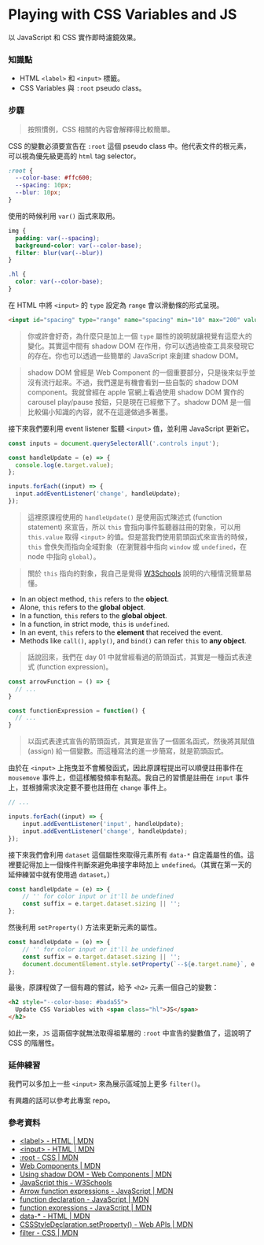 # Playing with CSS Variables and JS

以 JavaScript 和 CSS 實作即時濾鏡效果。

### 知識點

* HTML `<label>` 和 `<input>` 標籤。
* CSS Variables 與 `:root` pseudo class。

### 步驟

> 按照慣例，CSS 相關的內容會解釋得比較簡單。

CSS 的變數必須要宣告在 `:root` 這個 pseudo class 中。他代表文件的根元素，可以視為優先級更高的 `html` tag selector。

``` css
:root {
  --color-base: #ffc600;
  --spacing: 10px;
  --blur: 10px;
}
```

使用的時候利用 `var()` 函式來取用。

``` css
img {
  padding: var(--spacing);
  background-color: var(--color-base);
  filter: blur(var(--blur))
}

.hl {
  color: var(--color-base);
}
```

在 HTML 中將 `<input>` 的 `type` 設定為 `range` 會以滑動條的形式呈現。

``` html
<input id="spacing" type="range" name="spacing" min="10" max="200" value="10" data-sizing="px" />
```

> 你或許會好奇，為什麼只是加上一個 `type` 屬性的說明就讓視覺有這麼大的變化。其實這中間有 shadow DOM 在作用，你可以透過檢查工具來發現它的存在。你也可以透過一些簡單的 JavaScript 來創建 shadow DOM。

> shadow DOM 曾經是 Web Component 的一個重要部分，只是後來似乎並沒有流行起來。不過，我們還是有機會看到一些自製的 shadow DOM component。我就曾經在 apple 官網上看過使用 shadow DOM 實作的 carousel play/pause 按鈕，只是現在已經撤下了。shadow DOM 是一個比較偏小知識的內容，就不在這邊做過多著墨。

接下來我們要利用 event listener 監聽 `<input>` 值，並利用 JavaScript 更新它。

``` js
const inputs = document.querySelectorAll('.controls input');

const handleUpdate = (e) => {
  console.log(e.target.value);
};

inputs.forEach((input) => {
  input.addEventListener('change', handleUpdate);
});
```

> 這裡原課程使用的 `handleUpdate()` 是使用函式陳述式 (function statement) 來宣告，所以 `this` 會指向事件監聽器註冊的對象，可以用 `this.value` 取得 `<input>` 的值。但是當我們使用箭頭函式來宣告的時候，`this` 會佚失而指向全域對象（在瀏覽器中指向 `window` 或 `undefined`，在 node 中指向 `global`）。

> 關於 `this` 指向的對象，我自己是覺得 [W3Schools](https://www.w3schools.com/js/js_this.asp) 說明的六種情況簡單易懂。

* In an object method, `this` refers to the **object**.
* Alone, `this` refers to the **global object**.
* In a function, `this` refers to the **global object**.
* In a function, in strict mode, `this` is `undefined`.
* In an event, `this` refers to the **element** that received the event.
* Methods like `call()`, `apply()`, and `bind()` can refer `this` to **any object**.

> 話說回來，我們在 day 01 中就曾經看過的箭頭函式，其實是一種函式表達式 (function expression)。

``` js
const arrowFunction = () => {
  // ...
}

const functionExpression = function() {
  // ...
}
```

> 以函式表達式宣告的箭頭函式，其實是宣告了一個匿名函式，然後將其賦值 (assign) 給一個變數。而這種寫法的進一步簡寫，就是箭頭函式。

由於在 `<input>` 上拖曳並不會觸發函式，因此原課程提出可以順便註冊事件在 `mousemove` 事件上，但這樣觸發頻率有點高。我自己的習慣是註冊在 `input` 事件上，並根據需求決定要不要也註冊在 `change` 事件上。

``` js
// ...

inputs.forEach((input) => {
	input.addEventListener('input', handleUpdate);
	input.addEventListener('change', handleUpdate);
});
```

接下來我們會利用 `dataset` 這個屬性來取得元素所有 `data-*` 自定義屬性的值。這裡要記得加上一個條件判斷來避免串接字串時加上 `undefined`。（其實在第一天的延伸練習中就有使用過 `dataset`。）

``` js
const handleUpdate = (e) => {
	// '' for color input or it'll be undefined
	const suffix = e.target.dataset.sizing || '';
};
```

然後利用 `setProperty()` 方法來更新元素的屬性。

``` js
const handleUpdate = (e) => {
	// '' for color input or it'll be undefined
	const suffix = e.target.dataset.sizing || '';
	document.documentElement.style.setProperty(`--${e.target.name}`, e.target.value + suffix);
};
```

最後，原課程做了一個有趣的嘗試，給予 `<h2>` 元素一個自己的變數：

``` html
<h2 style="--color-base: #bada55">
  Update CSS Variables with <span class="hl">JS</span>
</h2>
```

如此一來，`JS` 這兩個字就無法取得祖輩層的 `:root` 中宣告的變數值了，這說明了 CSS 的階層性。

### 延伸練習

我們可以多加上一些 `<input>` 來為展示區域加上更多 `filter()`。

有興趣的話可以參考此專案 repo。

### 參考資料

* [\<label\> - HTML | MDN](https://developer.mozilla.org/en-US/docs/Web/HTML/Element/label)
* [\<input\> - HTML | MDN](https://developer.mozilla.org/en-US/docs/Web/HTML/Element/input)
* [:root - CSS | MDN](https://developer.mozilla.org/en-US/docs/Web/CSS/:root)
* [Web Components | MDN](https://developer.mozilla.org/en-US/docs/Web/Web_Components)
* [Using shadow DOM - Web Components | MDN](https://developer.mozilla.org/en-US/docs/Web/Web_Components/Using_shadow_DOM)
* [JavaScript this - W3Schools](https://www.w3schools.com/js/js_this.asp)
* [Arrow function expressions - JavaScript | MDN](https://developer.mozilla.org/en-US/docs/Web/JavaScript/Reference/Functions/Arrow_functions)
* [function declaration - JavaScript | MDN](https://developer.mozilla.org/en-US/docs/Web/JavaScript/Reference/Statements/function)
* [function expressions - JavaScript | MDN](https://developer.mozilla.org/en-US/docs/Web/JavaScript/Reference/Operators/function)
* [data-* - HTML | MDN](https://developer.mozilla.org/en-US/docs/Web/HTML/Global_attributes/data-*)
* [CSSStyleDeclaration.setProperty() - Web APIs | MDN](https://developer.mozilla.org/en-US/docs/Web/API/CSSStyleDeclaration/setProperty)
* [filter - CSS | MDN](https://developer.mozilla.org/en-US/docs/Web/CSS/filter)
